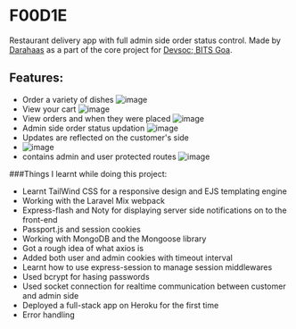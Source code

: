 # F00D1E
Restaurant delivery app with full admin side order status control. Made by [Darahaas](https://github.com/darahaas15) as a part of the core project for [Devsoc; BITS Goa](https://devsoc.club/).

## Features:
- Order a variety of dishes
 ![image](https://user-images.githubusercontent.com/63366288/130772513-1d70ec72-1782-49e9-b7f9-972e50a46e80.png)
- View your cart
 ![image](https://user-images.githubusercontent.com/63366288/130772873-309132fb-3e2c-4a63-b8d9-84a67aebb622.png)
- View orders and when they were placed
 ![image](https://user-images.githubusercontent.com/63366288/130773064-4f0d263e-91d5-4d43-bfdc-28571f9626c1.png)
- Admin side order status updation
 ![image](https://user-images.githubusercontent.com/63366288/130773148-782dade1-6309-4f89-af01-dc816f2b941c.png)
- Updates are reflected on the customer's side
- ![image](https://user-images.githubusercontent.com/63366288/130773307-3120e106-1808-4ee9-a0a1-c412408e0c0c.png)
- contains admin and user protected routes
 ![image](https://user-images.githubusercontent.com/63366288/130773443-4135a9f4-10a3-4a11-9539-85aa72948fb4.png)

###Things I learnt while doing this project:
- Learnt TailWind CSS for a responsive design and EJS templating engine
- Working with the Laravel Mix webpack
- Express-flash and Noty for displaying server side notifications on to the front-end
- Passport.js and session cookies
- Working with MongoDB and the Mongoose library
- Got a rough idea of what axios is
- Added both user and admin cookies with timeout interval
- Learnt how to use express-session to manage session middlewares
- Used bcrypt for hasing passwords
- Used socket connection for realtime communication between customer and admin side
- Deployed a full-stack app on Heroku for the first time
- Error handling





